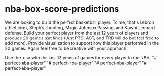 # nba-box-score-predictions

We are looking to build the perfect basketball player. To me, that's Lebron athleticism, Steph’s shooting, Magic Johnson Passing, and Kawhi Leonard defense. Build your perfect player from the last 12 years of players and produce 20 games stat lines (Just PTS, AST, and TRB will do but feel free to add more). Provide visualization to support how this player performed in the 20 games. Again feel free to be creative with your approach. 

Use the .csv with the last 12 years of games for every player in the NBA.
"# perfect-nba-player" 
"# perfect-nba-player" 
"# perfect-nba-player" 
"# perfect-nba-player" 
